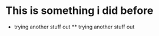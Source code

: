 # This is something i did before

* trying another stuff out                ** trying another stuff out                